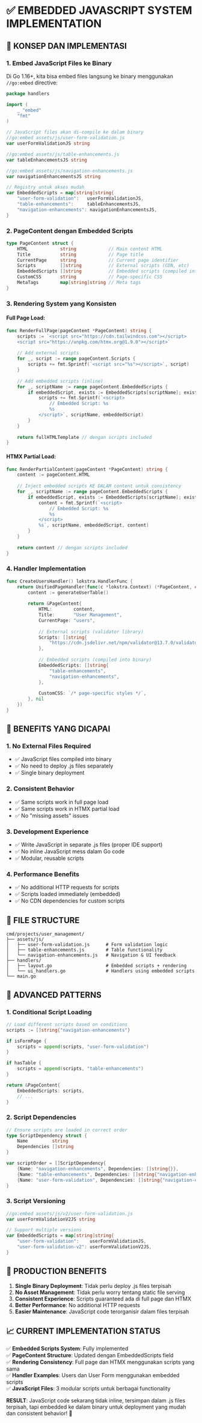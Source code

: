 # ✅ **EMBEDDED JAVASCRIPT SYSTEM IMPLEMENTATION**

## 🎯 **KONSEP DAN IMPLEMENTASI**

### **1. Embed JavaScript Files ke Binary**

Di Go 1.16+, kita bisa embed files langsung ke binary menggunakan `//go:embed` directive:

```go
package handlers

import (
    _ "embed"
    "fmt"
)

// JavaScript files akan di-compile ke dalam binary
//go:embed assets/js/user-form-validation.js
var userFormValidationJS string

//go:embed assets/js/table-enhancements.js
var tableEnhancementsJS string

//go:embed assets/js/navigation-enhancements.js
var navigationEnhancementsJS string

// Registry untuk akses mudah
var EmbeddedScripts = map[string]string{
    "user-form-validation":   userFormValidationJS,
    "table-enhancements":     tableEnhancementsJS,
    "navigation-enhancements": navigationEnhancementsJS,
}
```

### **2. PageContent dengan Embedded Scripts**

```go
type PageContent struct {
    HTML            string            // Main content HTML
    Title           string            // Page title
    CurrentPage     string            // Current page identifier
    Scripts         []string          // External scripts (CDN, etc)
    EmbeddedScripts []string          // Embedded scripts (compiled into binary)
    CustomCSS       string            // Page-specific CSS
    MetaTags        map[string]string // Meta tags
}
```

### **3. Rendering System yang Konsisten**

#### **Full Page Load:**
```go
func RenderFullPage(pageContent *PageContent) string {
    scripts := `<script src="https://cdn.tailwindcss.com"></script>
    <script src="https://unpkg.com/htmx.org@1.9.0"></script>`
    
    // Add external scripts
    for _, script := range pageContent.Scripts {
        scripts += fmt.Sprintf(`<script src="%s"></script>`, script)
    }
    
    // Add embedded scripts (inline)
    for _, scriptName := range pageContent.EmbeddedScripts {
        if embeddedScript, exists := EmbeddedScripts[scriptName]; exists {
            scripts += fmt.Sprintf(`<script>
                // Embedded Script: %s
                %s
            </script>`, scriptName, embeddedScript)
        }
    }
    
    return fullHTMLTemplate // dengan scripts included
}
```

#### **HTMX Partial Load:**
```go
func RenderPartialContent(pageContent *PageContent) string {
    content := pageContent.HTML
    
    // Inject embedded scripts KE DALAM content untuk consistency
    for _, scriptName := range pageContent.EmbeddedScripts {
        if embeddedScript, exists := EmbeddedScripts[scriptName]; exists {
            content = fmt.Sprintf(`<script>
                // Embedded Script: %s
                %s
            </script>
            %s`, scriptName, embeddedScript, content)
        }
    }
    
    return content // dengan scripts included
}
```

### **4. Handler Implementation**

```go
func CreateUsersHandler() lokstra.HandlerFunc {
    return UnifiedPageHandler(func(c *lokstra.Context) (*PageContent, error) {
        content := generateUserTable()
        
        return &PageContent{
            HTML:        content,
            Title:       "User Management",
            CurrentPage: "users",
            
            // External scripts (validator library)
            Scripts: []string{
                "https://cdn.jsdelivr.net/npm/validator@13.7.0/validator.min.js",
            },
            
            // Embedded scripts (compiled into binary)
            EmbeddedScripts: []string{
                "table-enhancements",
                "navigation-enhancements",
            },
            
            CustomCSS: `/* page-specific styles */`,
        }, nil
    })
}
```

## 🚀 **BENEFITS YANG DICAPAI**

### **1. No External Files Required**
- ✅ JavaScript files compiled into binary
- ✅ No need to deploy .js files separately
- ✅ Single binary deployment

### **2. Consistent Behavior**
- ✅ Same scripts work in full page load
- ✅ Same scripts work in HTMX partial load
- ✅ No "missing assets" issues

### **3. Development Experience**
- ✅ Write JavaScript in separate .js files (proper IDE support)
- ✅ No inline JavaScript mess dalam Go code
- ✅ Modular, reusable scripts

### **4. Performance Benefits**
- ✅ No additional HTTP requests for scripts
- ✅ Scripts loaded immediately (embedded)
- ✅ No CDN dependencies for custom scripts

## 📁 **FILE STRUCTURE**

```
cmd/projects/user_management/
├── assets/js/
│   ├── user-form-validation.js      # Form validation logic
│   ├── table-enhancements.js        # Table functionality
│   └── navigation-enhancements.js   # Navigation & UI feedback
├── handlers/
│   ├── layout.go                    # Embedded scripts + rendering
│   └── ui_handlers.go               # Handlers using embedded scripts
└── main.go
```

## 🔧 **ADVANCED PATTERNS**

### **1. Conditional Script Loading**
```go
// Load different scripts based on conditions
scripts := []string{"navigation-enhancements"}

if isFormPage {
    scripts = append(scripts, "user-form-validation")
}

if hasTable {
    scripts = append(scripts, "table-enhancements")
}

return &PageContent{
    EmbeddedScripts: scripts,
    // ...
}
```

### **2. Script Dependencies**
```go
// Ensure scripts are loaded in correct order
type ScriptDependency struct {
    Name         string
    Dependencies []string
}

var scriptOrder = []ScriptDependency{
    {Name: "navigation-enhancements", Dependencies: []string{}},
    {Name: "table-enhancements", Dependencies: []string{"navigation-enhancements"}},
    {Name: "user-form-validation", Dependencies: []string{"navigation-enhancements"}},
}
```

### **3. Script Versioning**
```go
//go:embed assets/js/v2/user-form-validation.js
var userFormValidationV2JS string

// Support multiple versions
var EmbeddedScripts = map[string]string{
    "user-form-validation":    userFormValidationJS,
    "user-form-validation-v2": userFormValidationV2JS,
}
```

## 🎯 **PRODUCTION BENEFITS**

1. **Single Binary Deployment**: Tidak perlu deploy .js files terpisah
2. **No Asset Management**: Tidak perlu worry tentang static file serving
3. **Consistent Experience**: Scripts guaranteed ada di full page dan HTMX
4. **Better Performance**: No additional HTTP requests
5. **Easier Maintenance**: JavaScript code terorganisir dalam files terpisah

## 📈 **CURRENT IMPLEMENTATION STATUS**

✅ **Embedded Scripts System**: Fully implemented  
✅ **PageContent Structure**: Updated dengan EmbeddedScripts field  
✅ **Rendering Consistency**: Full page dan HTMX menggunakan scripts yang sama  
✅ **Handler Examples**: Users dan User Form menggunakan embedded scripts  
✅ **JavaScript Files**: 3 modular scripts untuk berbagai functionality  

**RESULT**: JavaScript code sekarang tidak inline, tersimpan dalam .js files terpisah, tapi embedded ke dalam binary untuk deployment yang mudah dan consistent behavior! 🎉
